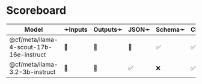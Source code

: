 # Scoreboard

| Model                                   | ➛Inputs   | Outputs➛   | JSON➛   | Schema➛   | Chat   | Stream | Tools | Batch | Seed | Files | Citations | Think | Logprobs | Limits |
| --------------------------------------- | --------- | ---------- | ------- | --------- | ------ | ------ | ----- | ----- | ---- | ----- | --------- | ----- | -------- | ------ |
| @cf/meta/llama-4-scout-17b-16e-instruct | 💬        | 💬         | 🤪      | ✅        | ✅🚩🤪 | ✅🚩🤪 | 💨    | ❌    | ✅   | ❌    | ❌        | ❌    | ❌       | ❌     |
| @cf/meta/llama-3.2-3b-instruct          | 💬        | 💬         | ✅      | ❌        | ✅🚩🤪 | ✅🚩🤪 | 💨    | ❌    | ✅   | ❌    | ❌        | ❌    | ❌       | ❌     |
